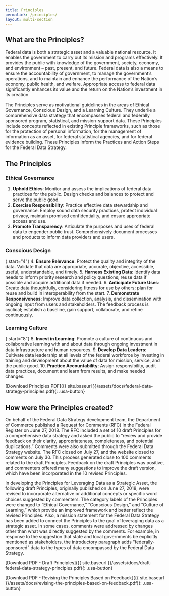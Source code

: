 ```yaml
---
title: Principles
permalink: /principles/
layout: multi-section
---
```


<section class="usa-section">
<div class="usa-grid" markdown="1">

## What are the Principles?

Federal data is both a strategic asset and a valuable national resource. It enables the government to carry out its mission and programs effectively. It provides the public with knowledge of the government, society, economy, and environment – past, present, and future. Federal data is also a means to ensure the accountability of government, to manage the government’s operations, and to maintain and enhance the performance of the Nation’s economy, public health, and welfare. Appropriate access to federal data significantly enhances its value and the return on the Nation’s investment in its creation.

The Principles serve as motivational guidelines in the areas of Ethical Governance, Conscious Design, and a Learning Culture. They underlie a comprehensive data strategy that encompasses federal and federally sponsored program, statistical, and mission-support data. These Principles include concepts reflected in existing Principle frameworks, such as those for the protection of personal information, for the management of information as an asset, for federal statistical agencies, and for federal evidence building. These Principles inform the Practices and Action Steps for the Federal Data Strategy.

</div>
</section>

<section class="usa-section usa-section-dark">
<div class="usa-grid" markdown="1">

## The Principles

### Ethical Governance

1.  **Uphold Ethics**: Monitor and assess the implications of federal data practices for the public. Design checks and balances to protect and serve the public good. 
2.  **Exercise Responsibility**: Practice effective data stewardship and governance. Employ sound data security practices, protect individual privacy, maintain promised confidentiality, and ensure appropriate access and use.  
3.  **Promote Transparency**: Articulate the purposes and uses of federal data to engender public trust. Comprehensively document processes and products to inform data providers and users. 

### Conscious Design

{:start="4"}
4.  **Ensure Relevance**: Protect the quality and integrity of the data. Validate that data are appropriate, accurate, objective, accessible, useful, understandable, and timely. 
5.  **Harness Existing Data**: Identify data needs to inform priority research and policy questions; reuse data if possible and acquire additional data if needed. 
6.  **Anticipate Future Uses**: Create data thoughtfully, considering fitness for use by others; plan for reuse and build in interoperability from the start. 
7.  **Demonstrate Responsiveness**: Improve data collection, analysis, and dissemination with ongoing input from users and stakeholders. The feedback process is cyclical; establish a baseline, gain support, collaborate, and refine continuously.

### Learning Culture

{:start="8"}
8.  **Invest in Learning**: Promote a culture of continuous and collaborative learning with and about data through ongoing investment in data infrastructure and human resources. 
9.  **Develop Data Leaders**: Cultivate data leadership at all levels of the federal workforce by investing in training and development about the value of data for mission, service, and the public good.
10. **Practice Accountability**: Assign responsibility, audit data practices, document and learn from results, and make needed changes.

[Download Principles PDF]({{ site.baseurl }}/assets/docs/federal-data-strategy-principles.pdf){: .usa-button}

</div>
</section>

<section class="usa-section">
<div class="usa-grid" markdown="1">

## How were the Principles created?

On behalf of the Federal Data Strategy development team, the Department of Commerce published a Request for Comments (RFC) in the Federal Register on June 27, 2018. The RFC included a set of 10 draft Principles for a comprehensive data strategy and asked the public to “review and provide feedback on their clarity, appropriateness, completeness, and potential duplications.” Comments were also submitted through the Federal Data Strategy website. The RFC closed on July 27, and the website closed to comments on July 30. This process generated close to 100 comments related to the draft Principles. Feedback on the draft Principles was positive, and commenters offered many suggestions to improve the draft version, which have been incorporated in the 10 revised Principles. 

In developing the Principles for Leveraging Data as a Strategic Asset, the following draft Principles, originally published on June 27, 2018, were revised to incorporate alternative or additional concepts or specific word choices suggested by commenters. The category labels of the Principles were changed to “Ethical Governance,” “Conscious Design,” and “Culture of Learning,” which provide an improved framework and better reflect the revised Principles. Also, a mission statement for the Federal Data Strategy has been added to connect the Principles to the goal of leveraging data as a strategic asset. In some cases, comments were addressed by changes other than what was directly suggested by the comments. For example, in response to the suggestion that state and local governments be explicitly mentioned as stakeholders, the introductory paragraph adds “federally-sponsored” data to the types of data encompassed by the Federal Data Strategy.

[Download PDF - Draft Principles]({{ site.baseurl }}/assets/docs/draft-federal-data-strategy-principles.pdf){: .usa-button}

[Download PDF - Revising the Principles Based on Feedback]({{ site.baseurl }}/assets/docs/revising-the-principles-based-on-feedback.pdf){: .usa-button}

</div>
</section>
